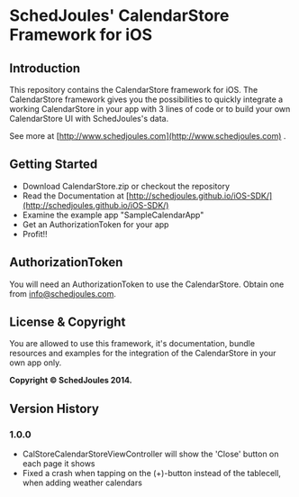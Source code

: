 # SchedJoules' CalendarStore Framework for iOS

## Introduction
This repository contains the CalendarStore framework for iOS. The CalendarStore framework gives you the possibilities to quickly integrate a working CalendarStore in your app with 3 lines of code or to build your own CalendarStore UI with SchedJoules's data.

See more at [http://www.schedjoules.com](http://www.schedjoules.com) . 

## Getting Started
 - Download CalendarStore.zip or checkout the repository
 - Read the Documentation at [http://schedjoules.github.io/iOS-SDK/](http://schedjoules.github.io/iOS-SDK/)
 - Examine the example app "SampleCalendarApp"
 - Get an AuthorizationToken for your app
 - Profit!!

## AuthorizationToken
You will need an AuthorizationToken to use the CalendarStore. Obtain one from [info@schedjoules.com](info@schedjoules.com). 

## License & Copyright
You are allowed to use this framework, it's documentation, bundle resources and examples for the integration of the CalendarStore in your own app only.

**Copyright © SchedJoules 2014.**


## Version History

### 1.0.0

- CalStoreCalendarStoreViewController will show the 'Close' button on each page it shows
- Fixed a crash when tapping on the (+)-button instead of the tablecell, when adding weather calendars
